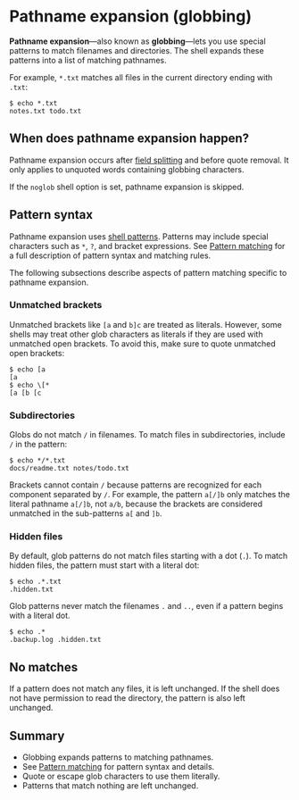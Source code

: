 # Pathname expansion (globbing)

**Pathname expansion**—also known as **globbing**—lets you use special patterns to match filenames and directories. The shell expands these patterns into a list of matching pathnames.

For example, `*.txt` matches all files in the current directory ending with `.txt`:

```shell,no_run
$ echo *.txt
notes.txt todo.txt
```

## When does pathname expansion happen?

Pathname expansion occurs after [field splitting](field_splitting.md) and before quote removal. It only applies to unquoted words containing globbing characters.

If the `noglob` shell option is set, pathname expansion is skipped.

## Pattern syntax

Pathname expansion uses [shell patterns](../../patterns.md). Patterns may include special characters such as `*`, `?`, and bracket expressions. See [Pattern matching](../../patterns.md) for a full description of pattern syntax and matching rules.

The following subsections describe aspects of pattern matching specific to pathname expansion.

### Unmatched brackets

Unmatched brackets like `[a` and `b]c` are treated as literals. However, some shells may treat other glob characters as literals if they are used with unmatched open brackets. To avoid this, make sure to quote unmatched open brackets:

```shell,no_run
$ echo [a
[a
$ echo \[*
[a [b [c
```

### Subdirectories

Globs do not match `/` in filenames. To match files in subdirectories, include `/` in the pattern:

```shell,no_run
$ echo */*.txt
docs/readme.txt notes/todo.txt
```

Brackets cannot contain `/` because patterns are recognized for each component separated by `/`. For example, the pattern `a[/]b` only matches the literal pathname `a[/]b`, not `a/b`, because the brackets are considered unmatched in the sub-patterns `a[` and `]b`.

### Hidden files

By default, glob patterns do not match files starting with a dot (`.`). To match hidden files, the pattern must start with a literal dot:

```shell,no_run
$ echo .*.txt
.hidden.txt
```

<!-- TODO: dotglob option -->

Glob patterns never match the filenames `.` and `..`, even if a pattern begins with a literal dot.

```shell,no_run
$ echo .*
.backup.log .hidden.txt
```

## No matches

If a pattern does not match any files, it is left unchanged. If the shell does not have permission to read the directory, the pattern is also left unchanged.
<!-- TODO: nullglob option -->

## Summary

- Globbing expands patterns to matching pathnames.
- See [Pattern matching](../../patterns.md) for pattern syntax and details.
- Quote or escape glob characters to use them literally.
- Patterns that match nothing are left unchanged.
